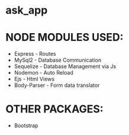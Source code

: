 # ask_app

# NODE MODULES USED:
* Express - Routes
* MySql2 - Database Communication
* Sequelize - Database Management via Js
* Nodemon - Auto Reload
* Ejs - Html Views
* Body-Parser - Form data translator

# OTHER PACKAGES:
* Bootstrap
